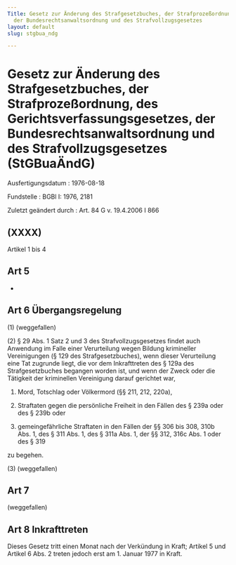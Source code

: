 ```yaml
---
Title: Gesetz zur Änderung des Strafgesetzbuches, der Strafprozeßordnung, des Gerichtsverfassungsgesetzes,
  der Bundesrechtsanwaltsordnung und des Strafvollzugsgesetzes
layout: default
slug: stgbua_ndg

---
```


# Gesetz zur Änderung des Strafgesetzbuches, der Strafprozeßordnung, des Gerichtsverfassungsgesetzes, der Bundesrechtsanwaltsordnung und des Strafvollzugsgesetzes (StGBuaÄndG)

Ausfertigungsdatum
:   1976-08-18

Fundstelle
:   BGBl I: 1976, 2181

Zuletzt geändert durch
:   Art. 84 G v. 19.4.2006 I 866


## (XXXX)

Artikel 1 bis 4


## Art 5

-


## Art 6 Übergangsregelung

(1) (weggefallen)

(2) § 29 Abs. 1 Satz 2 und 3 des Strafvollzugsgesetzes findet auch
Anwendung im Falle einer Verurteilung wegen Bildung krimineller
Vereinigungen (§ 129 des Strafgesetzbuches), wenn dieser Verurteilung
eine Tat zugrunde liegt, die vor dem Inkrafttreten des § 129a des
Strafgesetzbuches begangen worden ist, und wenn der Zweck oder die
Tätigkeit der kriminellen Vereinigung darauf gerichtet war,

1.  Mord, Totschlag oder Völkermord (§§ 211, 212, 220a),


2.  Straftaten gegen die persönliche Freiheit in den Fällen des § 239a
    oder des § 239b oder


3.  gemeingefährliche Straftaten in den Fällen der §§ 306 bis 308, 310b
    Abs. 1, des § 311 Abs. 1, des § 311a Abs. 1, der §§ 312, 316c Abs. 1
    oder des § 319



zu begehen.

(3) (weggefallen)


## Art 7

(weggefallen)


## Art 8 Inkrafttreten

Dieses Gesetz tritt einen Monat nach der Verkündung in Kraft; Artikel
5 und Artikel 6 Abs. 2 treten jedoch erst am 1. Januar 1977 in Kraft.

